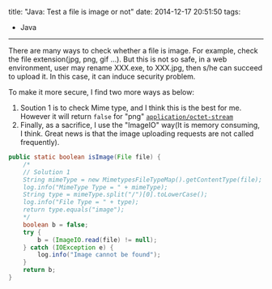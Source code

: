 title: "Java: Test a file is image or not"
date: 2014-12-17 20:51:50
tags:
 - Java
---
There are many ways to check whether a file is image. For example, check the file extension(jpg, png, gif ...). But this is not so safe, in a web environment, user may rename XXX.exe, to XXX.jpg, then s/he can succeed to upload it. In this case, it can induce security problem.
<!-- more -->

To make it more secure, I find two more ways as below:
1. Soution 1 is to check Mime type, and I think this is the best for me. However it will return `false` for "png" [`application/octet-stream`](http://stackoverflow.com/questions/4855627/java-mimetypesfiletypemap-always-returning-application-octet-stream-on-android-e)      
2. Finally, as a sacrifice, I use the "ImageIO" way(It is memory consuming, I think. Great news is that the image uploading requests are not called frequently). 

```java
public static boolean isImage(File file) {
    /*
    // Solution 1 
    String mimeType = new MimetypesFileTypeMap().getContentType(file);
    log.info("MimeType Type = " + mimeType);
    String type = mimeType.split("/")[0].toLowerCase();
    log.info("File Type = " + type);
    return type.equals("image");
    */
    boolean b = false;
    try {
        b = (ImageIO.read(file) != null);
    } catch (IOException e) {
        log.info("Image cannot be found");
    }
    return b;
}
```
